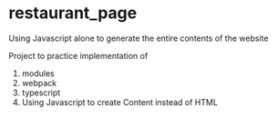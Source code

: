 # restaurant_page
Using Javascript alone to generate the entire contents of the website 

Project to practice implementation of
1) modules
2) webpack
3) typescript 
4) Using Javascript to create Content instead of HTML